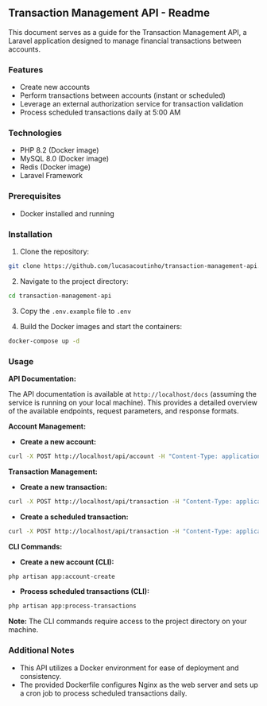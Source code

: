 ## Transaction Management API - Readme

This document serves as a guide for the Transaction Management API, a Laravel application designed to manage financial transactions between accounts.

### Features

* Create new accounts
* Perform transactions between accounts (instant or scheduled)
* Leverage an external authorization service for transaction validation
* Process scheduled transactions daily at 5:00 AM

### Technologies

* PHP 8.2 (Docker image)
* MySQL 8.0 (Docker image)
* Redis (Docker image)
* Laravel Framework

### Prerequisites

* Docker installed and running

### Installation

1. Clone the repository:

```bash
git clone https://github.com/lucasacoutinho/transaction-management-api.git
```

2. Navigate to the project directory:

```bash
cd transaction-management-api
```

3. Copy the `.env.example` file to `.env`

4. Build the Docker images and start the containers:

```bash
docker-compose up -d
```

### Usage

**API Documentation:**

The API documentation is available at `http://localhost/docs` (assuming the service is running on your local machine). This provides a detailed overview of the available endpoints, request parameters, and response formats.

**Account Management:**

* **Create a new account:**

```bash
curl -X POST http://localhost/api/account -H "Content-Type: application/json" -d '{"name": "Account Name", "balance": 100.00}'
```

**Transaction Management:**

* **Create a new transaction:**

```bash
curl -X POST http://localhost/api/transaction -H "Content-Type: application/json" -d '{"sender_id": 1, "receiver_id": 2, "amount": 50.00}'
```

* **Create a scheduled transaction:**

```bash
curl -X POST http://localhost/api/transaction -H "Content-Type: application/json" -d '{"sender_id": 1, "receiver_id": 2, "amount": 50.00, "process_at": "2024-12-31"}'
```

**CLI Commands:**

* **Create a new account (CLI):**

```bash
php artisan app:account-create
```

* **Process scheduled transactions (CLI):**

```bash
php artisan app:process-transactions
```

**Note:** The CLI commands require access to the project directory on your machine.

### Additional Notes

* This API utilizes a Docker environment for ease of deployment and consistency.
* The provided Dockerfile configures Nginx as the web server and sets up a cron job to process scheduled transactions daily.
